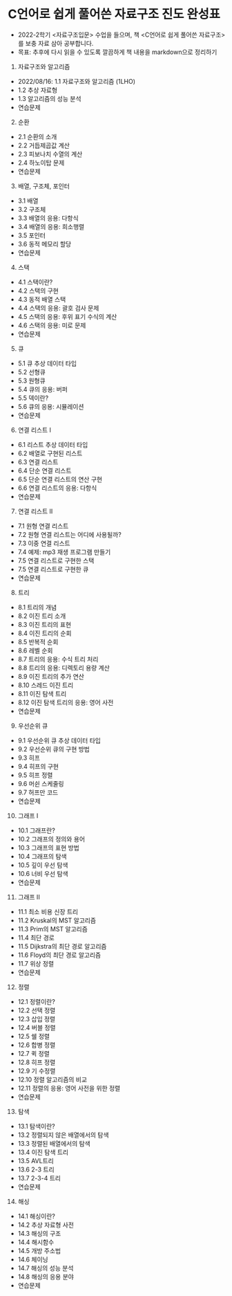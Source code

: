 # C언어로 쉽게 풀어쓴 자료구조 진도 완성표
- 2022-2학기 <자료구조입문> 수업을 들으며, 책 <C언어로 쉽게 풀어쓴 자료구조>를 보충 자료 삼아 공부합니다.
- 목표: 추후에 다시 읽을 수 있도록 깔끔하게 책 내용을 markdown으로 정리하기

1. 자료구조와 알고리즘
- 2022/08/16: 1.1 자료구조와 알고리즘 (1LHO)
- 1.2 추상 자료형 
- 1.3 알고리즘의 성능 분석 
- 연습문제 

2. 순환
- 2.1 순환의 소개 
- 2.2 거듭제곱값 계산 
- 2.3 피보나치 수열의 계산 
- 2.4 하노이탑 문제 
- 연습문제 

3. 배열, 구조체, 포인터
- 3.1 배열 
- 3.2 구조체 
- 3.3 배열의 응용: 다항식 
- 3.4 배열의 응용: 희소행렬 
- 3.5 포인터 
- 3.6 동적 메모리 할당 
- 연습문제 

4. 스택
- 4.1 스택이란? 
- 4.2 스택의 구현 
- 4.3 동적 배열 스택 
- 4.4 스택의 응용: 괄호 검사 문제 
- 4.5 스택의 응용: 후위 표기 수식의 계산 
- 4.6 스택의 응용: 미로 문제 
- 연습문제 

5. 큐
- 5.1 큐 추상 데이터 타입 
- 5.2 선형큐 
- 5.3 원형큐 
- 5.4 큐의 응용: 버퍼 
- 5.5 덱이란? 
- 5.6 큐의 응용: 시뮬레이션 
- 연습문제 

6. 연결 리스트 I
- 6.1 리스트 추상 데이터 타입 
- 6.2 배열로 구현된 리스트 
- 6.3 연결 리스트 
- 6.4 단순 연결 리스트 
- 6.5 단순 연결 리스트의 연산 구현 
- 6.6 연결 리스트의 응용: 다항식 
- 연습문제 

7. 연결 리스트 II
- 7.1 원형 연결 리스트 
- 7.2 원형 연결 리스트는 어디에 사용될까? 
- 7.3 이중 연결 리스트 
- 7.4 예제: mp3 재생 프로그램 만들기 
- 7.5 연결 리스트로 구현한 스택 
- 7.5 연결 리스트로 구현한 큐 
- 연습문제 

8. 트리
- 8.1 트리의 개념 
- 8.2 이진 트리 소개 
- 8.3 이진 트리의 표현 
- 8.4 이진 트리의 순회 
- 8.5 반복적 순회 
- 8.6 레벨 순회 
- 8.7 트리의 응용: 수식 트리 처리 
- 8.8 트리의 응용: 디렉토리 용량 계산 
- 8.9 이진 트리의 추가 연산 
- 8.10 스레드 이진 트리 
- 8.11 이진 탐색 트리 
- 8.12 이진 탐색 트리의 응용: 영어 사전 
- 연습문제 

9. 우선순위 큐
- 9.1 우선순위 큐 추상 데이터 타입 
- 9.2 우선순위 큐의 구현 방법 
- 9.3 히프 
- 9.4 히프의 구현 
- 9.5 히프 정렬 
- 9.6 머쉰 스케줄링 
- 9.7 허프만 코드 
- 연습문제 

10. 그래프 I
- 10.1 그래프란? 
- 10.2 그래프의 정의와 용어 
- 10.3 그래프의 표현 방법 
- 10.4 그래프의 탐색 
- 10.5 깊이 우선 탐색 
- 10.6 너비 우선 탐색 
- 연습문제 

11. 그래프 II
- 11.1 최소 비용 신장 트리 
- 11.2 Kruskal의 MST 알고리즘 
- 11.3 Prim의 MST 알고리즘 
- 11.4 최단 경로 
- 11.5 Dijkstra의 최단 경로 알고리즘 
- 11.6 Floyd의 최단 경로 알고리즘 
- 11.7 위상 정렬 
- 연습문제 

12. 정렬
- 12.1 정렬이란? 
- 12.2 선택 정렬 
- 12.3 삽입 정렬 
- 12.4 버블 정렬 
- 12.5 쉘 정렬 
- 12.6 합병 정렬 
- 12.7 퀵 정렬 
- 12.8 히프 정렬 
- 12.9 기 수정렬 
- 12.10 정렬 알고리즘의 비교 
- 12.11 정렬의 응용: 영어 사전을 위한 정렬 
- 연습문제 

13. 탐색
- 13.1 탐색이란? 
- 13.2 정렬되지 않은 배열에서의 탐색 
- 13.3 정렬된 배열에서의 탐색 
- 13.4 이진 탐색 트리 
- 13.5 AVL트리 
- 13.6 2-3 트리 
- 13.7 2-3-4 트리 
- 연습문제 

14. 해싱
- 14.1 해싱이란? 
- 14.2 추상 자료형 사전 
- 14.3 해싱의 구조 
- 14.4 해시함수 
- 14.5 개방 주소법 
- 14.6 체이닝 
- 14.7 해싱의 성능 분석 
- 14.8 해싱의 응용 분야 
- 연습문제
